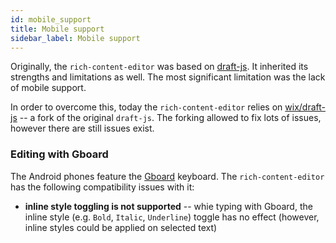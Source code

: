 ```yaml
---
id: mobile_support
title: Mobile support
sidebar_label: Mobile support
---
```


Originally, the `rich-content-editor` was based on [draft-js](https://github.com/facebook/draft-js). It inherited its strengths and limitations as well. The most significant limitation was the lack of mobile support. 

In order to overcome this, today the `rich-content-editor` relies on [wix/draft-js](https://github.com/wix/draft-js) -- a fork of the original `draft-js`. The forking allowed to fix lots of issues, however there are still issues exist. 

### Editing with Gboard

The Android phones feature the [Gboard](https://play.google.com/store/apps/details?id=com.google.android.inputmethod.latin) keyboard. The `rich-content-editor` has the following compatibility issues with it:

* **inline style toggling is not supported** -- whie typing with Gboard, the inline style (e.g. `Bold`, `Italic`, `Underline`) toggle has no effect (however, inline styles could be applied on selected text)
